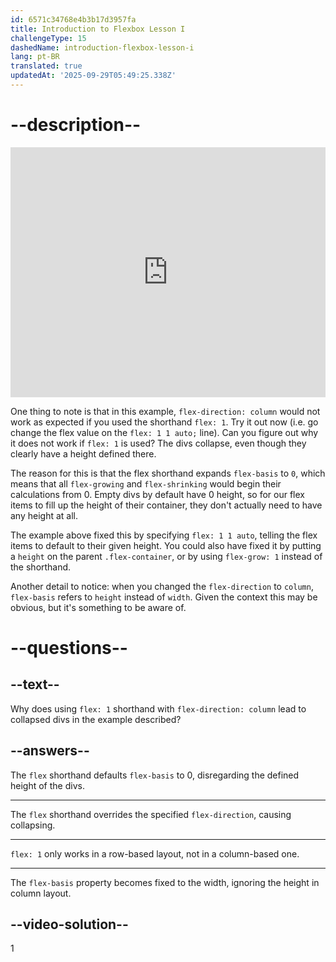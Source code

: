 ```yaml
---
id: 6571c34768e4b3b17d3957fa
title: Introduction to Flexbox Lesson I
challengeType: 15
dashedName: introduction-flexbox-lesson-i
lang: pt-BR
translated: true
updatedAt: '2025-09-29T05:49:25.338Z'
---
```

# --description--

<iframe allowfullscreen="true" allowpaymentrequest="true" allowtransparency="true" class="cp_embed_iframe " frameborder="0" height="400" width="100%" name="cp_embed_1" scrolling="no" src="https://codepen.io/TheOdinProjectExamples/embed/BaZKPdw?height=400&amp;default-tab=html%2Cresult&amp;slug-hash=BaZKPdw&amp;editable=true&amp;user=TheOdinProjectExamples&amp;name=cp_embed_1" style="width: 100%; overflow:hidden; display:block;" title="CodePen Embed" loading="lazy" id="cp_embed_BaZKPdw"></iframe>

One thing to note is that in this example, `flex-direction: column` would not work as expected if you used the shorthand `flex: 1`. Try it out now (i.e. go change the flex value on the `flex: 1 1 auto;` line). Can you figure out why it does not work if `flex: 1` is used? The divs collapse, even though they clearly have a height defined there.

The reason for this is that the flex shorthand expands `flex-basis` to `0`, which means that all `flex-growing` and `flex-shrinking` would begin their calculations from 0. Empty divs by default have 0 height, so for our flex items to fill up the height of their container, they don't actually need to have any height at all.

The example above fixed this by specifying `flex: 1 1 auto`, telling the flex items to default to their given height. You could also have fixed it by putting a `height` on the parent `.flex-container`, or by using `flex-grow: 1` instead of the shorthand.

Another detail to notice: when you changed the `flex-direction` to `column`, `flex-basis` refers to `height` instead of `width`. Given the context this may be obvious, but it's something to be aware of.

# --questions--

## --text--

Why does using `flex: 1` shorthand with `flex-direction: column` lead to collapsed divs in the example described?

## --answers--

The `flex` shorthand defaults `flex-basis` to 0, disregarding the defined height of the divs.

---

The `flex` shorthand overrides the specified `flex-direction`, causing collapsing.

---

`flex: 1` only works in a row-based layout, not in a column-based one.

---

The `flex-basis` property becomes fixed to the width, ignoring the height in column layout.


## --video-solution--

1
